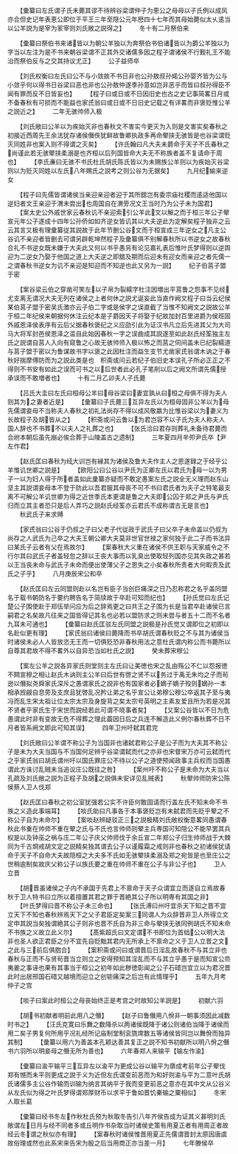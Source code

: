 <!-- { "loadSidebar": true } -->
　　【彚纂曰左氏谓子氏未薨其谬不待辨谷梁谓仲子为恵公之母母以子氏例以成风亦合但史记年表恵公即位于平王三年至隠公元年厯四十七年而其母始薨似太乆逺当以公羊説为是宰为冡宰则刘氏敞之説得之】
　　冬十有二月祭伯来

　　【彚纂曰祭伯书来诸皆以为朝公羊独以为奔祭伯书伯诸皆以为爵公羊独以为字当以左注为是不书来朝谷梁谓不正其外交诸儒多因之程子谓诸侯不行觐礼王不能治而祭伯反与之交其持议尤正】
　　公子益师卒

　　【刘氏权衡曰左氏曰公不与小敛故不书日非也公孙敖叔孙婼公孙婴齐皆为公与小敛乎何以得书日谷梁曰恶也非也公孙敖仲遂季孙意如岂非恶乎而皆曰叔孙得臣不闻有罪而反不日皆妄也】
　　【程子曰或日或不日因旧史也古之史记事简畧日月或不备春秋有可损而不能益也家氏翁曰或日或不日旧史记载之有详畧而非褒贬惟公羊之説近之】
　　二年无骇帅师入极

　　【刘氏敞曰公羊以为疾始灭非也春秋文不害实今更灭为入则是文害实矣春秋之初接近西周先王余法犹存诸侯僭佚犹鲜故鲁卿执政多再命翚挟无骇皆是也谷梁谓贬灭同姓非也案入则不得谓之灭矣】
　　【许氏翰曰凡大夫未爵命于天子不氏春秋之尚谨此若无骇翚挟柔溺是也齐桓以后列国皆命大夫无不称族者盖不复请命于周也】
　　【李氏亷曰无骇不书氏杜氏胡氏陈氏皆以为未赐族公羊则以为疾始灭谷梁则以为贬灭同姓以左氏八年赐氏之説考之则公谷为无据矣】
　　九月纪緰来逆女

　　【程子曰先儒皆谓诸侯当亲迎亲迎者迎于其所舘岂有委宗庙社稷而逺适他国以逆妇者文王亲迎于渭未尝出也周国自在渭旁况文王当时乃为公子未为国君】
　　【案太史公外戚世家云春秋讥不亲迎索引公羊此文以解之而于桓三年公子翚宣元年公子遂成十四年公孙侨如如齐逆女皆讥其以大夫逆此为定解矣程子独非之云云其言又极有理彚纂従其説故于此年节删公谷文而于桓宣成三年逆女之凡主公谷讥不亲迎者皆删去可谓另辟乾坤然程子及彚纂俱不别解春秋所以书逆女之故春秋合礼不书逆女既未嫌于大夫此又何以书乎愚另有论见嘉礼表后惟叶氏梦得则以逆舆迎为二逆女乃娶于他国之道上大夫逆之即舘及期而后迎未有迎女而亲迎之者先儒一之谓春秋书逆女为讥不亲迎是知迎而不知逆也此又另为一説】
　　纪子伯莒子盟于密

　　【案谷梁云伯之穿凿可笑左以子帛为裂繻字杜注因増出平莒鲁之怨事不见经尤支离无谓况大夫无列在诸侯之上者何休之説尤诞妄此当直作阙文程子曰当云纪侯某伯莒子盟于密吴氏澂亦云子伯二字或是侯字之误直截了当惟不知阙文之説故公羊于桓二年纪侯来朝据何休注云纪本是子爵因天子将娶于纪故加封百里进爵为侯班固外戚恩泽侯表序有云后父据春秋褒纪之义应劭引此为证汉书凡立后先进其父为大司马大将军封邑侯恩泽之滥自此始因春秋一字之误曲成其説遂至如此赵氏经筌独主左氏之説谓自莒人入向有窥鲁之心故无骇帅师入极以怖之而莒之伺间盖未已纪裂繻道与莒子盟于密以为鲁谋故书字以褒之此因杜注而益生支节尤凿家氏翁谓木讷之于春秋好揣摩傅防而为之説此类是也　积斋或问云若纪子伯旧史本误孔子所必正正之不得则不书安有如此之误而可书之以后世者此必孔子笔削以后之阙文所谓先儒授承误而不敢増者也】
　　十有二月乙卯夫人子氏薨

　　【吕氏大圭曰左氏曰桓母公羊曰母谷梁曰妻宜孰从曰桓之母俱不得为夫人则其为之妻者近是】
　　【彚纂曰子氏薨三互异左氏以为桓母固非公羊以为母先儒谓妾母不当称夫人春秋之初礼法尚存不得以成风敬嬴为比惟谷梁以为妻义为长故程子及胡皆从之】
　　【积斋或问云鲁以为君岂容不以子氏为夫人称夫人国人辞也不书葬不以夫人之礼葬之也】
　　【张氏洽曰君存则葬礼未备待君薨而合祔本朝后虽先崩必俟合葬于山陵盖古之遗制】
　　三年夏四月辛夘尹氏卒【尹左作君】

　　【赵氏匡曰春秋为经大训岂有縁其为诸侯及鲁大夫作主人之恩遂録之于经乎公羊惟讥世卿之説是】
　　【欧阳公曰公谷以尹氏为正卿左氏以君氏为母一以为男子一以为妇人得于所者盖如此彚纂亦疑而不敢定愚案左氏之説全无义理而赵东山坚主其説谓妾母本不登于防此以吾君服其母丧不可不书曰君氏者为夫子之特笔最支离不可解公羊讥世卿为得之近世季氏本更谓是鲁之大夫即公囚于郑之尹氏与尹氏归而立其主者恐只是后人弄巧之説赵氏经筌亦云君氏不成称谓古无是言也】
　　秋武氏子来求赙

　　【家氏翁曰公谷于仍叔之子曰父老子代従政于武氏子曰父卒子未命盖以仍叔为尚存之人武氏为己卒之大夫王朝公卿大夫莫非世官世禄之家何独于此二子而书法异曰某氏子云者有父在焉故尔】
　　【案春秋大义重在诸侯不供王职与天家威令之不行尔其曰武氏子者盖轻忽之辞以王丧大事而以乳臭出使取轻列国亦见其失政之甚若以王当丧未命与武氏子未命而便出使薄父子之恩失之小矣春秋所责者大何暇责及武氏之子乎】
　　八月庚辰宋公和卒

　　【赵氏匡曰左云同盟则赴以名岂有臣子当创巨痛深之日乃忍称君之名乎盖同盟名于载书朝防名于要约聘告名于简牍故于卒赴可知而纪也】
　　【孙氏觉曰左氏记楚公子围使赴于郑伍举问应为后之辞焉更之曰共王之子围为长是当君卒赴诸侯已言嗣君之名矣故凡往来之国皆得记其名也必若以盟防求之则未尝与者五十二而不名者九耳未可通也】
　　【彚纂曰赵氏匡驳左氏同盟之説极是孙氏觉又谓即位之初即以名赴似更有理】
　　【家氏翁曰诸侯曰薨降而书卒胡氏谓春秋贬之不与其为诸侯当时诸侯未必人人皆放恣无王而一切俱贬恐非春秋用法之意杜氏谓内称公而书薨所以自尊其君故不得不畧外以自异恐当如杜氏之説】
　　癸未葬宋穆公

　　【案左公羊之説各异家氏则堂则主左氏曰让美徳也宋之乱由殇公不仁以怨报徳不闗宣穆之相让赵氏木讷则主公羊曰后世有啓之贤不以务过于禹无朱均之子而茍逊以僭拟尧舜家氏深斥之愚谓家氏之説非也有国家者必嫡子嫡子殁则嫡孙一本相承觊觎自息旁及支庶且犹啓乱况矜让弟之名乎宣公让弟穆公穆公卒返其子至与夷冯而乱生宋太祖让位太宗太宗及身旋背之矣太宗号英明之主素友爱且所为若是况其不贤者乎家氏生于宋世而説经若此可谓不晓事者矣】
　　【又案公谷皆以不日为危愚谓此时非有变故无危不得葬之理此葢因日后之兵连不解造此义例尔春秋葬不日不月者皆系阙文即此可知其误】
　　四年卫州吁弑其君完

　　【刘氏敞曰公羊谓不称公子为当国非也诸弑君称公子是公子而为大夫其不称公子是未为大夫当国与不当国何足辨乎谷梁谓弑而代之亦非也宋督宋万亦可云弑而代之乎家氏翁曰胡氏谓州吁以国氏罪庄公不待以公子之道使预闻政事主兵权而当国愚谓此方诛讨乱贼未当追议庄公既往之咎】
　　【案州吁不称公子是未命为大夫当以孔疏及刘氏敞之説为正程子及胡之説俱未安详见乱贼表】
　　秋翚帅师防宋公陈侯蔡人卫人伐郑

　　【赵氏匡曰春秋之初公室犹强若公实不许臣何敢固请而行盖左氏不知未命不书族之义造此事端耳】
　　【啖氏助曰凡事各于本事褒贬岂有未弑君而先贬乎翚之不称公子自为未命尔】
　　【案啖赵辨疑驳正三之説极精刘氏敞权衡意畧同愚谓春秋此书重在帅师不重在翚之氏与不氏也言帅师则翚主兵専国可知隠公不能早罢其兵权是以及钟巫之祸与庄二年公子庆父帅师伐于余丘宣二年郑公子归生帅师战于大棘同为千古烱戒胡文定之説精矣独其谓去公子以谨履霜之戒则非也春秋之初诸侯犹请命于天子不自命大夫故隠桓之大夫多不氏如无骇翚挟柔溺及郑之宛皆是也至庄公之世稍逾制矣故庆父称公子以族氏要之重在帅师不重在公子与非公子也】
　　卫人立晋

　　【胡晋虽诸侯之子内不承国于先君上不禀命于天子众谓宜立而遂自立焉故春秋于卫人特书曰立所以着擅置其君之罪于晋絶其公子所以明専有其国之非】
　　【叶氏梦得曰晋不称公子未三命也】
　　【张氏溥曰州吁宜杀天下知之晋不宜立天下不知也春秋辨焉天下之父子君臣定矣案三同谓人为众辞晋非卫人所得立文定申其説当矣独谓絶其公子则非也晋不氏自为非三命与翚挟无骇同例胡氏不知未命不书族之义故立此义尔】
　　【髙紫超氏曰文定谓不书即位为首绌公以明大法非也圣人欲正君臣之分不宜先自贬黜其君内无所承上不禀命之义于卫人立晋之文之此与三前后俱脗合】
　　【案积斋或问曰或谓晋后日淫乱故春秋不与其立非也春秋与正而不与贤茍晋当立则立之安得预知其淫乱而不与其立乎愚于是而知宣公烝夷姜之事诬也果有其事当于桓公之初年如此秽徳彰闻之公子石碏岂宜立以为君况晋此时出居邢国石碏又越境而迎立之创钜痛深之后岂有此情理乎】
　　五年九月考仲子之宫

　　【啖子曰案此时桓公之母丧始终正是考宫之时故知公羊説是】
　　初献六羽

　　【胡书初献者明前此用八之僭】
　　【赵子曰鲁僭用八佾非一朝事须因此减数时书之】
　　【汪氏克寛曰乐舞之数降杀以两诸侯既降于诸公则诸伯当降于诸侯而用二矣子男复何所用乎况礼经所记庙制堂制衮旒席数五等诸侯皆同岂以舞佾而独异其制】
　　【彚纂以用六为善盖本孔颖达善其复正之説不知书初献所以明八佾之僭书六羽所以明妾母之僭无所为善也】
　　六年春郑人来输平【输左作渝】

　　【彚纂曰渝平输平三互异左以渝平为更成公谷以输平为隳成考前年公子翚伐郑有憾而未平则更成之説于义为近但左氏谓变前恶而为和好则渝与平为二意叶氏胡氏诸儒多主公谷作输而训输为纳言其纳平于我而变更前恶之意亦在其中文从公谷义从左氏似为得之叶氏梦得谓郑厚财币以求平于鲁如晋饥秦输之粟相似】
　　冬宋人取长葛

　　【彚纂曰经书冬左作秋杜氏预为秋取冬告引八年齐侯告成为证其义甚明刘氏敞谓左日月与经不同者多或丘明作书杂取当时诸侯史策有用夏正者有用周正者故经云冬谓之秋似亦有理】
　　【案春秋时诸侯惟晋用夏正先儒谓晋封太原因唐虞故俗理或然也此系宋来告宋为殷之后当用商正亦当差一月】
　　七年滕侯卒

